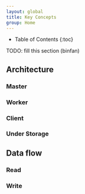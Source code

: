 ```yaml
---
layout: global
title: Key Concepts
group: Home
---
```


* Table of Contents
{:toc}

TODO: fill this section (binfan)

## Architecture

### Master

### Worker

### Client

### Under Storage

## Data flow

### Read

### Write
